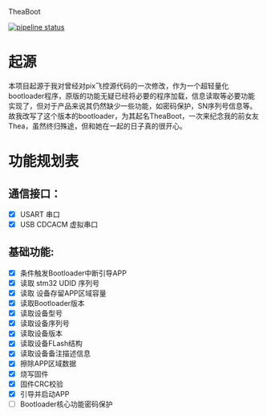 TheaBoot

[![pipeline status](http://192.168.199.248/arthur/TheaBoot/badges/master/pipeline.svg)](http://192.168.199.248/arthur/TheaBoot/commits/master)

# 起源
	
本项目起源于我对曾经对pix飞控源代码的一次修改，作为一个超轻量化bootloader程序，原版的功能无疑已经将必要的程序加载，信息读取等必要功能实现了，但对于产品来说其仍然缺少一些功能，如密码保护，SN序列号信息等。故我改写了这个版本的bootloader，为其起名TheaBoot，一次来纪念我的前女友Thea，虽然终归殊途，但和她在一起的日子真的很开心。

# 功能规划表

## 通信接口：

- [x] USART 串口
- [x] USB CDCACM 虚拟串口

## 基础功能:

- [x] 条件触发Bootloader中断引导APP
- [x] 读取 stm32 UDID 序列号
- [x] 读取 设备存留APP区域容量
- [x] 读取Bootloader版本
- [x] 读取设备型号
- [x] 读取设备序列号
- [x] 读取设备版本
- [x] 读取设备FLash结构
- [x] 读取设备备注描述信息
- [x] 擦除APP区域数据
- [x] 烧写固件
- [x] 固件CRC校验
- [x] 引导并启动APP
- [ ] Bootloader核心功能密码保护